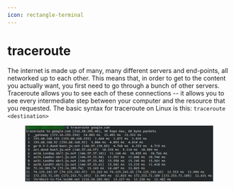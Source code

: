 ```yaml
---
icon: rectangle-terminal
---
```


# traceroute

The internet is made up of many, many different servers and end-points, all networked up to each other. This means that, in order to get to the content you actually want, you first need to go through a bunch of other servers. Traceroute allows you to see each of these connections -- it allows you to see every intermediate step between your computer and the resource that you requested. The basic syntax for traceroute on Linux is this: `traceroute <destination>`

<figure><img src="../.gitbook/assets/image (1) (1) (1) (1).png" alt=""><figcaption></figcaption></figure>
